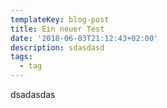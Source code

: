 ```yaml
---
templateKey: blog-post
title: Ein neuer Test
date: '2018-06-03T21:12:43+02:00'
description: sdasdasd
tags:
  - tag
---
```

dsadasdas

